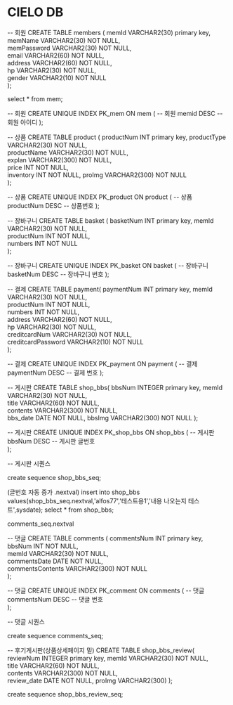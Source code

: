 <h1>CIELO DB</h1>

-- 회원
CREATE TABLE members (
	memId         VARCHAR2(30)  primary key,     
	memName       VARCHAR2(30)  NOT NULL,   
	memPassword   VARCHAR2(30)  NOT NULL,    
	email         VARCHAR2(60)  NOT NULL,     
	address       VARCHAR2(60)  NOT NULL,    
	hp            VARCHAR2(30)  NOT NULL,     
	gender        VARCHAR2(10)  NOT NULL     
);


select * from mem;

-- 회원
CREATE UNIQUE INDEX PK_mem
	ON mem ( -- 회원
		memid DESC -- 회원 아이디
	);



-- 상품
CREATE TABLE product (
	productNum   INT          primary key,
	productType  VARCHAR2(30)  NOT NULL,     
	productName  VARCHAR2(30)  NOT NULL,     
	explan       VARCHAR2(300)  NOT NULL,    
	price        INT          NOT NULL,    
        inventory    INT          NOT NULL,
        proImg       VARCHAR2(300)	NOT NULL    
);

-- 상품
CREATE UNIQUE INDEX PK_product
	ON product ( -- 상품
		productNum DESC -- 상품번호
	);



-- 장바구니
CREATE TABLE basket (
	basketNum   INT          primary key, 
	memId       VARCHAR2(30)  NOT NULL,     
	productNum  INT          NOT NULL,     
	numbers     INT          NOT NULL    
);


-- 장바구니
CREATE UNIQUE INDEX PK_basket
	ON basket ( -- 장바구니
		basketNum DESC -- 장바구니 번호
	);



-- 결제
CREATE TABLE payment(
	paymentNum          INT          primary key, 
	memId               VARCHAR2(30)  NOT NULL,     
	productNum          INT          NOT NULL,    
	numbers             INT          NOT NULL,     
	address             VARCHAR2(60)  NOT NULL,     
	hp                  VARCHAR2(30)  NOT NULL,     
	creditcardNum       VARCHAR2(30)  NOT NULL,     
	creditcardPassword  VARCHAR2(10)  NOT NULL    
);


-- 결제
CREATE UNIQUE INDEX PK_payment
	ON payment ( -- 결제
		paymentNum DESC -- 결제 번호
	);




-- 게시판
CREATE TABLE shop_bbs(
	bbsNum    INTEGER        primary key, 
	memId     VARCHAR2(30)    NOT NULL,     
	title     VARCHAR2(60)    NOT NULL,    
	contents  VARCHAR2(300)   NOT NULL,     
	bbs_date      DATE           NOT NULL, 
        bbsImg        VARCHAR2(300)   NOT NULL
);




-- 게시판
CREATE UNIQUE INDEX PK_shop_bbs
	ON shop_bbs ( -- 게시판
		bbsNum DESC -- 게시판 글번호	
);

-- 게시판 시퀀스

create sequence shop_bbs_seq;

(글번호 자동 증가 .nextval)
insert into shop_bbs values(shop_bbs_seq.nextval,'alfos77','테스트용1','내용 나오는지 테스트',sysdate);
select * from shop_bbs;


comments_seq.nextval

-- 댓글
CREATE TABLE comments (
	commentsNum        INT            primary key, 
	bbsNum             INT            NOT NULL,      
	memId              VARCHAR2(30)    NOT NULL,    
	commentsDate       DATE           NOT NULL,   
	commentsContents   VARCHAR2(300)   NOT NULL     
);


-- 댓글
CREATE UNIQUE INDEX PK_comment
	ON comments ( -- 댓글
		commentsNum  DESC -- 댓글 번호	
);

-- 댓글 시퀀스

create sequence comments_seq; 



-- 후기게시판(상품상세페이지 밑)
CREATE TABLE shop_bbs_review(
	reviewNum    INTEGER        primary key, 
	memId     VARCHAR2(30)    NOT NULL,     
	title     VARCHAR2(60)    NOT NULL,    
	contents  VARCHAR2(300)   NOT NULL,     
	review_date  DATE           NOT NULL,
	proImg	VARCHAR2(300)
);


create sequence shop_bbs_review_seq; 
